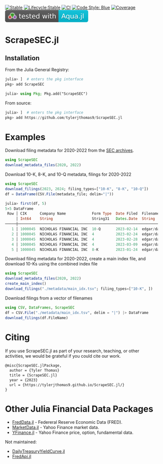 [![Stable](https://img.shields.io/badge/docs-stable-blue.svg)](https://docs.juliahub.com/ScrapeSEC/)
[![Lifecycle:Stable](https://img.shields.io/badge/Lifecycle-Stable-97ca00)](https://github.com/bcgov/repomountie/blob/master/doc/lifecycle-badges.md)
[![CI](https://github.com/tylerjthomas9/ScrapeSEC.jl/actions/workflows/ci.yml/badge.svg)](https://github.com/tylerjthomas9/ScrapeSEC.jl/actions/workflows/ci.yml)
 [![Code Style: Blue](https://img.shields.io/badge/code%20style-blue-4495d1.svg)](https://github.com/invenia/BlueStyle)
 [![Coverage](http://codecov.io/github/tylerjthomas9/ScrapeSEC.jl/coverage.svg?branch=main)](https://codecov.io/gh/tylerjthomas9/ScrapeSEC.jl)
 [![Aqua QA](https://raw.githubusercontent.com/JuliaTesting/Aqua.jl/master/badge.svg)](https://github.com/JuliaTesting/Aqua.jl)



# ScrapeSEC.jl

## Installation

From the Julia General Registry:
```julia
julia> ]  # enters the pkg interface
pkg> add ScrapeSEC
```

```julia
julia> using Pkg; Pkg.add("ScrapeSEC")
```

From source:
```julia
julia> ]  # enters the pkg interface
pkg> add https://github.com/tylerjthomas9/ScrapeSEC.jl
```
# Examples

Download filing metadata for 2020-2022 from the [SEC archives](https://www.sec.gov/Archives/).

```julia
using ScrapeSEC
download_metadata_files(2020, 2022)
```

Download 10-K, 8-K, and 10-Q metadata, filings for 2020-2022

```julia
using ScrapeSEC
download_filings(2023, 2024; filing_types=["10-K", "8-K", "10-Q"])
df = DataFrame(CSV.File(metadata_file; delim="|"))
```

```julia
julia> first(df, 5)
5×5 DataFrame
 Row │ CIK      Company Name            Form Type  Date Filed  Filename                          
     │ Int64    String                  String31   Dates.Date  String                            
─────┼───────────────────────────────────────────────────────────────────────────────────────────
   1 │ 1000045  NICHOLAS FINANCIAL INC  10-Q       2023-02-14  edgar/data/1000045/0000950170-23…
   2 │ 1000045  NICHOLAS FINANCIAL INC  4          2023-02-24  edgar/data/1000045/0001000045-23…
   3 │ 1000045  NICHOLAS FINANCIAL INC  4          2023-02-28  edgar/data/1000045/0001000045-23…
   4 │ 1000045  NICHOLAS FINANCIAL INC  4          2023-03-09  edgar/data/1000045/0001398344-23…
   5 │ 1000045  NICHOLAS FINANCIAL INC  8-K        2023-01-24  edgar/data/1000045/0000950170-23…
```


Download filing metadata for 2020-2022, create a main index file, and download 10-Ks using the combined index file
```julia
using ScrapeSEC
download_metadata_files(2020, 2022)
create_main_index()
download_filings("./metadata/main_idx.tsv"; filing_types=["10-K", ])
```

Download filings from a vector of filenames
```julia
using CSV, DataFrames, ScrapeSEC
df = CSV.File("./metadata/main_idx.tsv", delim = "|") |> DataFrame
download_filings(df.FileName)
```

# Citing

If you use ScrapeSEC.jl as part of your research, teaching, or other activities, we would be grateful if you could cite our work. 

```
@misc{ScrapeSEC.jlPackage,
  author = {Tyler Thomas}
  title = {ScrapeSEC.jl}
  year = {2023}
  url = {https://tylerjthomas9.github.io/ScrapeSEC.jl/}
}
```

# Other Julia Financial Data Packages
- [FredData.jl](https://github.com/micahjsmith/FredData.jl) - Federeral Reserve Economic Data (FRED). 
- [MarketData.jl](https://github.com/JuliaQuant/MarketData.jl) - Yahoo Finance market data.
- [YFinance.jl](https://github.com/eohne/YFinance.jl) - Yahoo Finance price, option, fundamental data.

Not maintained:
- [DailyTreasuryYieldCurve.jl](https://github.com/tbeason/DailyTreasuryYieldCurve.jl)
- [FredApi.jl](https://github.com/markushhh/FredApi.jl) 

